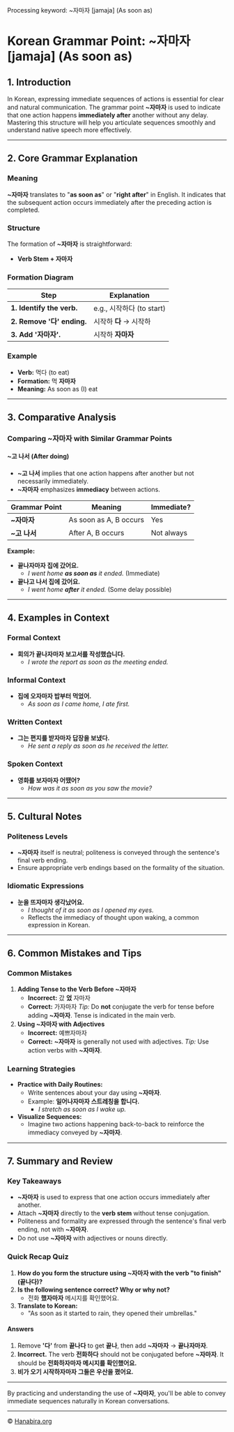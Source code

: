 Processing keyword: ~자마자 [jamaja] (As soon as)
# Korean Grammar Point: ~자마자 [jamaja] (As soon as)

## 1. Introduction
In Korean, expressing immediate sequences of actions is essential for clear and natural communication. The grammar point **~자마자** is used to indicate that one action happens **immediately after** another without any delay. Mastering this structure will help you articulate sequences smoothly and understand native speech more effectively.

---
## 2. Core Grammar Explanation
### Meaning
**~자마자** translates to "**as soon as**" or "**right after**" in English. It indicates that the subsequent action occurs immediately after the preceding action is completed.
### Structure
The formation of **~자마자** is straightforward:
- **Verb Stem + 자마자**
### Formation Diagram
| **Step**                   | **Explanation**                              |
|----------------------------|----------------------------------------------|
| **1. Identify the verb.**  | e.g., 시작하다 (to start)                    |
| **2. Remove '다' ending.** | 시작하 **다** → 시작하                        |
| **3. Add '자마자'.**       | 시작하 **자마자**                             |
### Example
- **Verb:** 먹다 (to eat)
- **Formation:** 먹 **자마자**
- **Meaning:** As soon as (I) eat
---
## 3. Comparative Analysis
### Comparing **~자마자** with Similar Grammar Points
#### ~고 나서 (After doing)
- **~고 나서** implies that one action happens after another but not necessarily immediately.
- **~자마자** emphasizes **immediacy** between actions.

| **Grammar Point** | **Meaning**            | **Immediate?** |
|-------------------|------------------------|----------------|
| **~자마자**       | As soon as A, B occurs | Yes            |
| **~고 나서**      | After A, B occurs      | Not always     |

**Example:**
- **끝나자마자 집에 갔어요.**
  - *I went home **as soon as** it ended.* (Immediate)
- **끝나고 나서 집에 갔어요.**
  - *I went home **after** it ended.* (Some delay possible)
---
## 4. Examples in Context
### Formal Context
- **회의가 끝나자마자 보고서를 작성했습니다.**
  - *I wrote the report as soon as the meeting ended.*
### Informal Context
- **집에 오자마자 밥부터 먹었어.**
  - *As soon as I came home, I ate first.*
### Written Context
- **그는 편지를 받자마자 답장을 보냈다.**
  - *He sent a reply as soon as he received the letter.*
### Spoken Context
- **영화를 보자마자 어땠어?**
  - *How was it as soon as you saw the movie?*
---
## 5. Cultural Notes
### Politeness Levels
- **~자마자** itself is neutral; politeness is conveyed through the sentence's final verb ending.
- Ensure appropriate verb endings based on the formality of the situation.
### Idiomatic Expressions
- **눈을 뜨자마자 생각났어요.**
  - *I thought of it as soon as I opened my eyes.*
  - Reflects the immediacy of thought upon waking, a common expression in Korean.
---
## 6. Common Mistakes and Tips
### Common Mistakes
1. **Adding Tense to the Verb Before ~자마자**
   - **Incorrect:** 갔 **었** 자마자
   - **Correct:** 가자마자
   *Tip:* Do **not** conjugate the verb for tense before adding **~자마자**. Tense is indicated in the main verb.
2. **Using ~자마자 with Adjectives**
   - **Incorrect:** 예쁘자마자
   - **Correct:** **~자마자** is generally not used with adjectives.
   *Tip:* Use action verbs with **~자마자**.
### Learning Strategies
- **Practice with Daily Routines:**
  - Write sentences about your day using **~자마자**.
  - Example: **일어나자마자 스트레칭을 합니다.**
    - *I stretch as soon as I wake up.*
- **Visualize Sequences:**
  - Imagine two actions happening back-to-back to reinforce the immediacy conveyed by **~자마자**.
---
## 7. Summary and Review
### Key Takeaways
- **~자마자** is used to express that one action occurs immediately after another.
- Attach **~자마자** directly to the **verb stem** without tense conjugation.
- Politeness and formality are expressed through the sentence's final verb ending, not with **~자마자**.
- Do not use **~자마자** with adjectives or nouns directly.
### Quick Recap Quiz
1. **How do you form the structure using **~자마자** with the verb "to finish" (끝나다)?**
2. **Is the following sentence correct? Why or why not?**
   - 전화 **했자마자** 메시지를 확인했어요.
3. **Translate to Korean:**
   - "As soon as it started to rain, they opened their umbrellas."
#### Answers
1. Remove **'다'** from **끝나다** to get **끝나**, then add **~자마자** → **끝나자마자**.
2. **Incorrect.** The verb **전화하다** should not be conjugated before **~자마자**. It should be **전화하자마자 메시지를 확인했어요.**
3. **비가 오기 시작하자마자 그들은 우산을 폈어요.**
---
By practicing and understanding the use of **~자마자**, you'll be able to convey immediate sequences naturally in Korean conversations.

---
© [Hanabira.org](https://hanabira.org)
